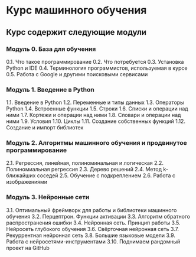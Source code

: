 # Курс машинного обучения

## Курс содержит следующие модули
### Модуль 0. База для обучения
0.1. Что такое программирование
0.2. Что потребуется
0.3. Установка Python и IDE
0.4. Терминология программистов, используемая в курсе
0.5. Работа с Google и другими поисковыми сервисами

### Модуль 1. Введение в Python
1.1. Введение в Python
1.2. Переменные и типы данных
1.3. Операторы Python
1.4. Встроенные функции
1.5. Строки
1.6. Списки и операции над ними
1.7. Кортежи и операции над ними
1.8. Словари и операции над ними
1.9. Условия
1.10. Циклы
1.11. Создание собственных функций
1.12. Создание и импорт библиотек

### Модуль 2. Алгоритмы машинного обучения и продвинутое программирование
2.1. Регрессия, линейная, полиноминальная и логическая
2.2. Полиномиальная регрессия
2.3. Дерево решений
2.4. Метод k-ближайших соседей
2.5. Обучение с подкреплением
2.6. Работа с изображениями

### Модуль 3. Нейронные сети
3.1. Оптимальный фреймворк для работы и библиотеки машинного обучения
3.2. Перцептрон. Функции активации
3.3. Алгоритм обратного распространения ошибки 
3.4. Нейронная сеть. Принцип работы
3.5. Нейросеть глубокого обучения
3.6. Свёрточная нейронная сеть
3.7. Рекуррентная нейронная сеть
3.8. Большие языковые модели
3.9. Работа с нейросетями-инструментами
3.10. Поднимаем рандомный проект на GitHub
